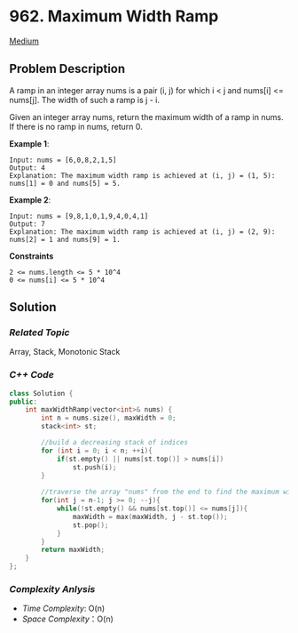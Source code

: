 # 962. Maximum Width Ramp
[Medium](https://leetcode.com/problems/maximum-width-ramp/description/)

## Problem Description

A ramp in an integer array nums is a pair (i, j) for which i < j and nums[i] <= nums[j]. The width of such a ramp is j - i.

Given an integer array nums, return the maximum width of a ramp in nums. If there is no ramp in nums, return 0.


**Example 1**:
```
Input: nums = [6,0,8,2,1,5]
Output: 4
Explanation: The maximum width ramp is achieved at (i, j) = (1, 5): nums[1] = 0 and nums[5] = 5.
```
**Example 2**:
```
Input: nums = [9,8,1,0,1,9,4,0,4,1]
Output: 7
Explanation: The maximum width ramp is achieved at (i, j) = (2, 9): nums[2] = 1 and nums[9] = 1.
```

**Constraints**
```
2 <= nums.length <= 5 * 10^4
0 <= nums[i] <= 5 * 10^4
```

## Solution

### _Related Topic_
   Array, Stack, Monotonic Stack

### _C++ Code_
```cpp
class Solution {
public:
    int maxWidthRamp(vector<int>& nums) {
        int n = nums.size(), maxWidth = 0;
        stack<int> st;

        //build a decreasing stack of indices
        for (int i = 0; i < n; ++i){
            if(st.empty() || nums[st.top()] > nums[i])
                st.push(i);
        }
        
        //traverse the array "nums" from the end to find the maximum width ramp
        for(int j = n-1; j >= 0; --j){
            while(!st.empty() && nums[st.top()] <= nums[j]){
                maxWidth = max(maxWidth, j - st.top());
                st.pop();
            }
        }        
        return maxWidth;
    }
};
```

### _Complexity Anlysis_
- _Time Complexity_: O(n)
- _Space Complexity_：O(n)
